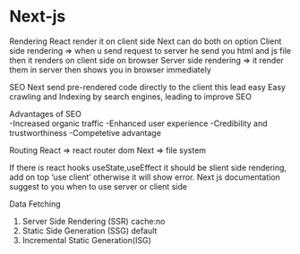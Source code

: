 # Next-js

Rendering
React render it on client side
Next can do both on option
Client side rendering => when u send request to server he send you html and js file then it renders on client side on browser
Server side rendering => it render them in server then shows you in browser immediately

SEO
Next send pre-rendered code directly to the client this lead easy Easy crawling and Indexing by search engines, leading to improve SEO

Advantages of SEO  
-Increased organic traffic
-Enhanced user experience
-Credibility and trustworthiness
-Competetive advantage

Routing
React => react router dom
Next => file system 

If there is react hooks useState,useEffect it should be slient side rendering, add on top ‘use client’ otherwise it will show error.
Next js documentation suggest to you when to use server or client side	

Data Fetching 
1. Server Side Rendering (SSR) cache:no
2. Static Side Generation (SSG) default 
3. Incremental Static Generation(ISG)
